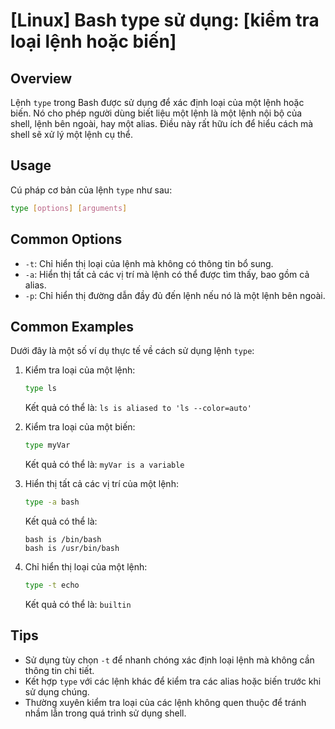 # [Linux] Bash type sử dụng: [kiểm tra loại lệnh hoặc biến]

## Overview
Lệnh `type` trong Bash được sử dụng để xác định loại của một lệnh hoặc biến. Nó cho phép người dùng biết liệu một lệnh là một lệnh nội bộ của shell, lệnh bên ngoài, hay một alias. Điều này rất hữu ích để hiểu cách mà shell sẽ xử lý một lệnh cụ thể.

## Usage
Cú pháp cơ bản của lệnh `type` như sau:
```bash
type [options] [arguments]
```

## Common Options
- `-t`: Chỉ hiển thị loại của lệnh mà không có thông tin bổ sung.
- `-a`: Hiển thị tất cả các vị trí mà lệnh có thể được tìm thấy, bao gồm cả alias.
- `-p`: Chỉ hiển thị đường dẫn đầy đủ đến lệnh nếu nó là một lệnh bên ngoài.

## Common Examples
Dưới đây là một số ví dụ thực tế về cách sử dụng lệnh `type`:

1. Kiểm tra loại của một lệnh:
   ```bash
   type ls
   ```
   Kết quả có thể là: `ls is aliased to 'ls --color=auto'`

2. Kiểm tra loại của một biến:
   ```bash
   type myVar
   ```
   Kết quả có thể là: `myVar is a variable`

3. Hiển thị tất cả các vị trí của một lệnh:
   ```bash
   type -a bash
   ```
   Kết quả có thể là: 
   ```
   bash is /bin/bash
   bash is /usr/bin/bash
   ```

4. Chỉ hiển thị loại của một lệnh:
   ```bash
   type -t echo
   ```
   Kết quả có thể là: `builtin`

## Tips
- Sử dụng tùy chọn `-t` để nhanh chóng xác định loại lệnh mà không cần thông tin chi tiết.
- Kết hợp `type` với các lệnh khác để kiểm tra các alias hoặc biến trước khi sử dụng chúng.
- Thường xuyên kiểm tra loại của các lệnh không quen thuộc để tránh nhầm lẫn trong quá trình sử dụng shell.